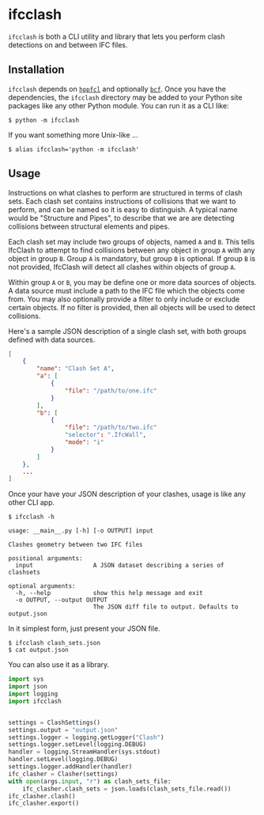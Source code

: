 # ifcclash

`ifcclash` is both a CLI utility and library that lets you perform clash
detections on and between IFC files.

## Installation

`ifcclash` depends on
[`hppfcl`](https://github.com/humanoid-path-planner/hpp-fcl) and optionally
[`bcf`](https://github.com/IfcOpenShell/IfcOpenShell/tree/v0.6.0/src/bcf). Once
you have the dependencies, the `ifcclash` directory may be added to your Python
site packages like any other Python module. You can run it as a CLI like:

```
$ python -m ifcclash
```

If you want something more Unix-like ...

```
$ alias ifcclash='python -m ifcclash'
```

## Usage

Instructions on what clashes to perform are structured in terms of clash sets.
Each clash set contains instructions of collisions that we want to perform, and
can be named so it is easy to distinguish. A typical name would be "Structure
and Pipes", to describe that we are are detecting collisions between structural
elements and pipes.

Each clash set may include two groups of objects, named `A` and `B`. This tells
IfcClash to attempt to find collisions between any object in group `A` with any
object in group `B`. Group `A` is mandatory, but group `B` is optional. If group
`B` is not provided, IfcClash will detect all clashes within objects of group
`A`.

Within group `A` or `B`, you may be define one or more data sources of objects.
A data source must include a path to the IFC file which the objects come from.
You may also optionally provide a filter to only include or exclude certain
objects. If no filter is provided, then all objects will be used to detect
collisions.

Here's a sample JSON description of a single clash set, with both groups
defined with data sources.

```json
[
    {
        "name": "Clash Set A",
        "a": [
            {
                "file": "/path/to/one.ifc"
            }
        ],
        "b": [
            {
                "file": "/path/to/two.ifc"
                "selector": ".IfcWall",
                "mode": "i"
            }
        ]
    },
    ...
]
```

Once your have your JSON description of your clashes, usage is like any other
CLI app.

```
$ ifcclash -h

usage: __main__.py [-h] [-o OUTPUT] input

Clashes geometry between two IFC files

positional arguments:
  input                 A JSON dataset describing a series of clashsets

optional arguments:
  -h, --help            show this help message and exit
  -o OUTPUT, --output OUTPUT
                        The JSON diff file to output. Defaults to output.json
```

In it simplest form, just present your JSON file.

```
$ ifcclash clash_sets.json
$ cat output.json
```

You can also use it as a library.

```python
import sys
import json
import logging
import ifcclash


settings = ClashSettings()
settings.output = "output.json"
settings.logger = logging.getLogger("Clash")
settings.logger.setLevel(logging.DEBUG)
handler = logging.StreamHandler(sys.stdout)
handler.setLevel(logging.DEBUG)
settings.logger.addHandler(handler)
ifc_clasher = Clasher(settings)
with open(args.input, "r") as clash_sets_file:
    ifc_clasher.clash_sets = json.loads(clash_sets_file.read())
ifc_clasher.clash()
ifc_clasher.export()
```
